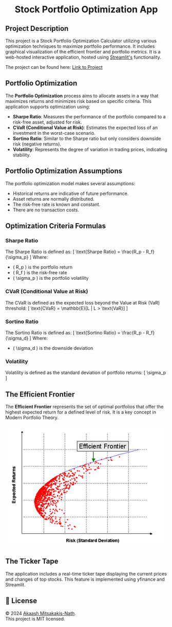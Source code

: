<h1 align="center">Stock Portfolio Optimization App</h1>

## Project Description

This project is a Stock Portfolio Optimization Calculator utilizing various optimization techniques to maximize portfolio performance. It includes graphical visualization of the efficient frontier and portfolio metrics. It is a web-hosted interactive application, hosted using [Streamlit's](https://streamlit.io) functionality.

The project can be found here: [Link to Project](https://stockportfoliooptimizationapp.streamlit.app)

## Portfolio Optimization

The **Portfolio Optimization** process aims to allocate assets in a way that maximizes returns and minimizes risk based on specific criteria. This application supports optimization using:

- **Sharpe Ratio**: Measures the performance of the portfolio compared to a risk-free asset, adjusted for risk.
- **CVaR (Conditional Value at Risk)**: Estimates the expected loss of an investment in the worst-case scenario.
- **Sortino Ratio**: Similar to the Sharpe ratio but only considers downside risk (negative returns).
- **Volatility**: Represents the degree of variation in trading prices, indicating stability.

## Portfolio Optimization Assumptions

The portfolio optimization model makes several assumptions:

- Historical returns are indicative of future performance.
- Asset returns are normally distributed.
- The risk-free rate is known and constant.
- There are no transaction costs.

## Optimization Criteria Formulas

### Sharpe Ratio

The Sharpe Ratio is defined as:
\[
\text{Sharpe Ratio} = \frac{R_p - R_f}{\sigma_p}
\]
Where:

- \( R_p \) is the portfolio return
- \( R_f \) is the risk-free rate
- \( \sigma_p \) is the portfolio volatility

### CVaR (Conditional Value at Risk)

The CVaR is defined as the expected loss beyond the Value at Risk (VaR) threshold:
\[
\text{CVaR} = \mathbb{E}[L | L > \text{VaR}]
\]

### Sortino Ratio

The Sortino Ratio is defined as:
\[
\text{Sortino Ratio} = \frac{R_p - R_f}{\sigma_d}
\]
Where:

- \( \sigma_d \) is the downside deviation

### Volatility

Volatility is defined as the standard deviation of portfolio returns:
\[
\sigma_p
\]

## The Efficient Frontier

The **Efficient Frontier** represents the set of optimal portfolios that offer the highest expected return for a defined level of risk. It is a key concept in Modern Portfolio Theory.

![Efficient Frontier](efficient-frontier.png)

## The Ticker Tape

The application includes a real-time ticker tape displaying the current prices and changes of top stocks. This feature is implemented using yfinance and Streamlit.

## 📝 License

© 2024 [Akaash Mitsakakis-Nath](https://github.com/amitsakakis).<br />
This project is MIT licensed.
